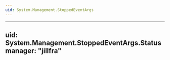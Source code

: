 ```yaml
---
uid: System.Management.StoppedEventArgs
---
```


---
uid: System.Management.StoppedEventArgs.Status
manager: "jillfra"
---
